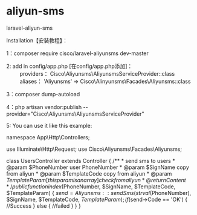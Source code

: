 # aliyun-sms
laravel-aliyun-sms

Installation【安装教程】：<br>

1：composer require cisco/laravel-aliyunsms dev-master <br>

2: add in config/app.php [在config/app.php添加]：<br>
  &nbsp;&nbsp;&nbsp;&nbsp;&nbsp;&nbsp;&nbsp;&nbsp; providers： Cisco\Aliyunsms\AliyunsmsServiceProvider::class <br>
 	&nbsp;&nbsp;&nbsp;&nbsp;&nbsp;&nbsp;&nbsp;&nbsp; aliases：  'Aliyunsms' => Cisco\Alinyunsms\Facades\Aliyunsms::class <br>
  
3：composer dump-autoload <br>

4：php artisan vendor:publish --provider="Cisco\Aliyunsms\AliyunsmsServiceProvider" <br>

5: You can use it like this example:

namespace App\Http\Controllers;

use Illuminate\Http\Request;
use Cisco\Aliyunsms\Facades\Aliyunsms;

class UsersController extends Controller
{
    /**
     * send sms to users
     * @param $PhoneNumber user PhoneNumber
     * @param $SignName copy from aliyun
     * @param $TemplateCode copy from aliyun
     * @param $TemplateParam [this param is an array] check from aliyun
     * @return Content
     */
    public function index($PhoneNumber, $SignName, $TemplateCode, $TemplateParam)
    {
        $send = Aliyunsms::sendSms(strval($PhoneNumber), $SignName,  $TemplateCode, $TemplateParam);
        if ($send->Code == 'OK') {
            //Success
        } else {
            //failed
        }
    }
}
